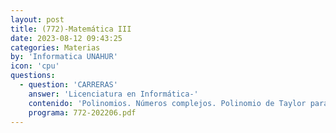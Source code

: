 ```yaml
---
layout: post
title: (772)-Matemática III
date: 2023-08-12 09:43:25
categories: Materias
by: 'Informatica UNAHUR'
icon: 'cpu'
questions:
  - question: 'CARRERAS'
    answer: 'Licenciatura en Informática-'
    contenido: 'Polinomios. Números complejos. Polinomio de Taylor para funciones de una variable. Conceptos de cálculo diferencial e integral en varias variables: límite doble, continuidad, derivada parcial y direccional, integrales dobles. Fórmula de Taylor en dos variables. Cálculo diferencial e integral en una y varias variables.'
    programa: 772-202206.pdf
---
```

